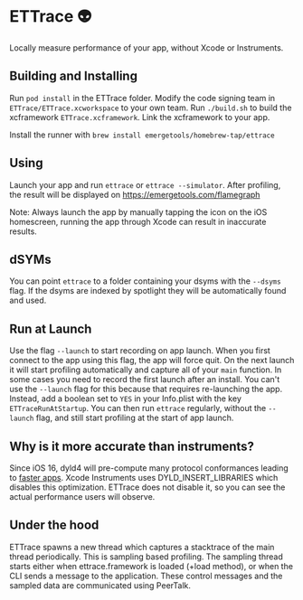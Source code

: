# ETTrace 👽

Locally measure performance of your app, without Xcode or Instruments.

## Building and Installing

Run `pod install` in the ETTrace folder. Modify the code signing team in `ETTrace/ETTrace.xcworkspace` to your own team. Run `./build.sh` to build the xcframework `ETTrace.xcframework`. Link the xcframework to your app.

Install the runner with `brew install emergetools/homebrew-tap/ettrace`

## Using

Launch your app and run `ettrace` or `ettrace --simulator`. After profiling, the result will be displayed on https://emergetools.com/flamegraph

Note: Always launch the app by manually tapping the icon on the iOS homescreen, running the app through Xcode can result in inaccurate results.

## dSYMs

You can point `ettrace` to a folder containing your dsyms with the `--dsyms` flag. If the dsyms are indexed by spotlight they will be automatically found and used.

## Run at Launch

Use the flag `--launch` to start recording on app launch. When you first connect to the app using this flag, the app will force quit. On the next launch it will start profiling automatically and capture all of your `main` function. In some cases you need to record the first launch after an install. You can't use the `--launch` flag for this because that requires re-launching the app. Instead, add a boolean set to `YES` in your Info.plist with the key `ETTraceRunAtStartup`. You can then run `ettrace` regularly, without the `--launch` flag, and still start profiling at the start of app launch.

## Why is it more accurate than instruments?

Since iOS 16, dyld4 will pre-compute many protocol conformances leading to [faster apps](https://www.emergetools.com/blog/posts/how-order-files-speed-up-protocols). Xcode Instruments uses DYLD_INSERT_LIBRARIES which disables this optimization. ETTrace does not disable it, so you can see the actual performance users will observe.

## Under the hood

ETTrace spawns a new thread which captures a stacktrace of the main thread periodically. This is sampling based profiling. The sampling thread starts either when ettrace.framework is loaded (+load method), or when the CLI sends a message to the application. These control messages and the sampled data are communicated using PeerTalk.

